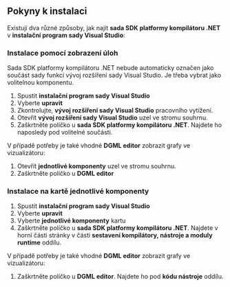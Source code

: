 ## <a name="installation-instructions"></a>Pokyny k instalaci 

Existují dva různé způsoby, jak najít **sada SDK platformy kompilátoru .NET** v **instalační program sady Visual Studio**:

### <a name="install-using-the-workloads-view"></a>Instalace pomocí zobrazení úloh

Sada SDK platformy kompilátoru .NET nebude automaticky označen jako součást sady funkcí vývoj rozšíření sady Visual Studio. Je třeba vybrat jako volitelnou komponentu.

1. Spustit **instalační program sady Visual Studio** 
1. Vyberte **upravit** 
1. Zkontrolujte, **vývoj rozšíření sady Visual Studio** pracovního vytížení.
1. Otevřít **vývoj rozšíření sady Visual Studio** uzel ve stromu souhrnu.
1. Zaškrtněte políčko u **sada SDK platformy kompilátoru .NET**. Najdete ho naposledy pod volitelné součásti.

V případě potřeby je také vhodné **DGML editor** zobrazit grafy ve vizualizátoru:

1. Otevřít **jednotlivé komponenty** uzel ve stromu souhrnu.
1. Zaškrtněte políčko u **DGML editor**

### <a name="install-using-the-individual-components-tab"></a>Instalace na kartě jednotlivé komponenty

1. Spustit **instalační program sady Visual Studio** 
1. Vyberte **upravit** 
1. Vyberte **jednotlivé komponenty** kartu 
1. Zaškrtněte políčko u **sada SDK platformy kompilátoru .NET**. Najdete v horní části stránky v části **sestavení kompilátory, nástroje a moduly runtime** oddílu.

V případě potřeby je také vhodné **DGML editor** zobrazit grafy ve vizualizátoru:

1. Zaškrtněte políčko u **DGML editor**. Najdete ho pod **kódu nástroje** oddílu.
